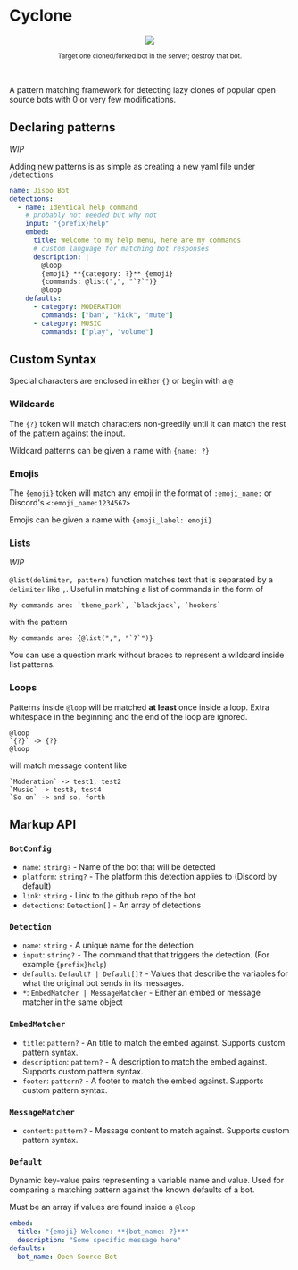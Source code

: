 # Cyclone

<div align="center">
<img  src="https://cdn.discordapp.com/avatars/890619422413307965/ddd1f103e9b70398953fcd680f53478d.png?size=256" />

<sub align="center">Target one cloned/forked bot in the server; destroy that bot.</sub>

</div>

<br />

A pattern matching framework for detecting lazy clones of popular open source bots with 0 or very few modifications.

## Declaring patterns

_WIP_

Adding new patterns is as simple as creating a new yaml file under `/detections`

```yaml
name: Jisoo Bot
detections:
  - name: Identical help command
    # probably not needed but why not
    input: "{prefix}help"
    embed:
      title: Welcome to my help menu, here are my commands
      # custom language for matching bot responses
      description: |
        @loop
        {emoji} **{category: ?}** {emoji}
        {commands: @list(",", "`?`")}
        @loop
    defaults:
      - category: MODERATION
        commands: ["ban", "kick", "mute"]
      - category: MUSIC
        commands: ["play", "volume"]
```

## Custom Syntax

Special characters are enclosed in either `{}` or begin with a `@`

### Wildcards

The `{?}` token will match characters non-greedily until it can match the rest of the pattern against the input.

Wildcard patterns can be given a name with `{name: ?}`

### Emojis

The `{emoji}` token will match any emoji in the format of `:emoji_name:` or Discord's `<:emoji_name:1234567>`

Emojis can be given a name with `{emoji_label: emoji}`

### Lists

_WIP_

`@list(delimiter, pattern)` function matches text that is separated by a `delimiter` like `,`. Useful in matching a list of commands in the form of

```
My commands are: `theme_park`, `blackjack`, `hookers`
```

with the pattern

```
My commands are: {@list(",", "`?`")}
```

You can use a question mark without braces to represent a wildcard inside list patterns.

### Loops

Patterns inside `@loop` will be matched **at least** once inside a loop. Extra whitespace in the beginning and the end of the loop are ignored.

```
@loop
`{?}` -> {?}
@loop
```

will match message content like

```
`Moderation` -> test1, test2
`Music` -> test3, test4
`So on` -> and so, forth
```

## Markup API

### `BotConfig`

- `name`: `string?` - Name of the bot that will be detected
- `platform`: `string?` - The platform this detection applies to (Discord by default)
- `link`: `string` - Link to the github repo of the bot
- `detections`: `Detection[]` - An array of detections

### `Detection`

- `name`: `string` - A unique name for the detection
- `input`: `string?` - The command that that triggers the detection. (For example `{prefix}help`)
- `defaults`: `Default? | Default[]?` - Values that describe the variables for what the original bot sends in its messages.
- `*`: `EmbedMatcher | MessageMatcher` - Either an embed or message matcher in the same object

### `EmbedMatcher`

- `title`: `pattern?` - An title to match the embed against. Supports custom pattern syntax.
- `description`: `pattern?` - A description to match the embed against. Supports custom pattern syntax.
- `footer`: `pattern?` - A footer to match the embed against. Supports custom pattern syntax.

### `MessageMatcher`

- `content`: `pattern?` - Message content to match against. Supports custom pattern syntax.

### `Default`

Dynamic key-value pairs representing a variable name and value. Used for comparing a matching pattern against the known defaults of a bot.

Must be an array if values are found inside a `@loop`

```yaml
embed:
  title: "{emoji} Welcome: **{bot_name: ?}**"
  description: "Some specific message here"
defaults:
  bot_name: Open Source Bot
```
